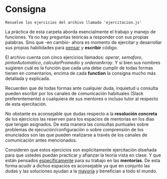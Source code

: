 # Consigna
```
Resuelve los ejercicios del archivo llamado 'ejercitacion.js'
```
La práctica de esta carpeta aborda esencialmente el trabajo y manejo de funciones. Ya no hay preguntas teóricas a responder con sus propias palabras. Sino que -en cambio- ahora es momento de ejercitar y desarrollar sus propias habilidades para <u>pensar</u> y **escribir** código.

El archivo cuenta con cinco ejercicios llamados: *operar*, *semaforo*, *pintorAutomatico*, *calcularPromedio* y *ordenarArray*. Y si bien sus nombres sugieren cuál es la función que cada una debe cumplir de todas formas tienen en comentarios, encima de cada **function** la consigna mucho más detallada y explicada.

Recuerden que de todas formas ante cualquier duda, inquietud u consulta pueden escribir por los canales de comunicación habituales (Slack preferentemente) a cualquiera de sus mentores o incluso tutor al respecto de esta ejercitación.

No obstante es aconsejable que dudas respecto a la **resolución concreta** de los ejercicios las reserven para los espacios de mentorías en los días que tengan asignados. De esta manera las consultas puntuales sobre problemas de ejecución/configuración o sobre comprensión de los enunciados son las que pueden realizarse a través de los canales de comunicación antes mencionados.

Consideren que estos ejercicios son explícitamente ejercitación diseñada para que ustedes puedan practicar y afianzar la teoría vista en clase. Y que están pensados <u>específicamente</u> para su trabajo en las **mentorías**. De esta forma acudir a dichos espacios es aconsejable ya que en conjunto las dudas y las soluciones ayudan a la <u>mayoría</u> y benefician a todo el mundo.